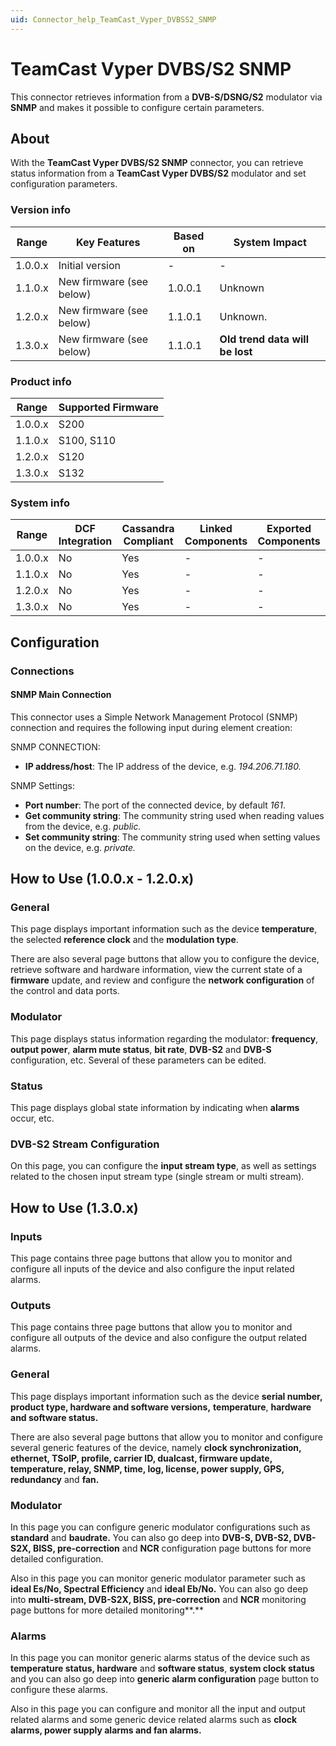 ```yaml
---
uid: Connector_help_TeamCast_Vyper_DVBSS2_SNMP
---
```


# TeamCast Vyper DVBS/S2 SNMP

This connector retrieves information from a **DVB-S/DSNG/S2** modulator via **SNMP** and makes it possible to configure certain parameters.

## About

With the **TeamCast Vyper DVBS/S2 SNMP** connector, you can retrieve status information from a **TeamCast Vyper DVBS/S2** modulator and set configuration parameters.

### Version info

| **Range** | **Key Features**         | **Based on** | **System Impact**               |
|-----------|--------------------------|--------------|---------------------------------|
| 1.0.0.x   | Initial version          | \-           | \-                              |
| 1.1.0.x   | New firmware (see below) | 1.0.0.1      | Unknown                         |
| 1.2.0.x   | New firmware (see below) | 1.1.0.1      | Unknown.                        |
| 1.3.0.x   | New firmware (see below) | 1.1.0.1      | **Old trend data will be lost** |

### Product info

| **Range** | **Supported Firmware** |
|-----------|------------------------|
| 1.0.0.x   | S200                   |
| 1.1.0.x   | S100, S110             |
| 1.2.0.x   | S120                   |
| 1.3.0.x   | S132                   |

### System info

| **Range** | **DCF Integration** | **Cassandra Compliant** | **Linked Components** | **Exported Components** |
|-----------|---------------------|-------------------------|-----------------------|-------------------------|
| 1.0.0.x   | No                  | Yes                     | \-                    | \-                      |
| 1.1.0.x   | No                  | Yes                     | \-                    | \-                      |
| 1.2.0.x   | No                  | Yes                     | \-                    | \-                      |
| 1.3.0.x   | No                  | Yes                     | \-                    | \-                      |

## Configuration

### Connections

#### SNMP Main Connection

This connector uses a Simple Network Management Protocol (SNMP) connection and requires the following input during element creation:

SNMP CONNECTION:

- **IP address/host**: The IP address of the device, e.g. *194.206.71.180.*

SNMP Settings:

- **Port number**: The port of the connected device, by default *161*.
- **Get community string**: The community string used when reading values from the device, e.g. *public.*
- **Set community string**: The community string used when setting values on the device, e.g. *private.*

## How to Use (1.0.0.x - 1.2.0.x)

### General

This page displays important information such as the device **temperature**, the selected **reference clock** and the **modulation type**.

There are also several page buttons that allow you to configure the device, retrieve software and hardware information, view the current state of a **firmware** update, and review and configure the **network configuration** of the control and data ports.

### Modulator

This page displays status information regarding the modulator: **frequency**, **output power**, **alarm mute status**, **bit rate**, **DVB-S2** and **DVB-S** configuration, etc. Several of these parameters can be edited.

### Status

This page displays global state information by indicating when **alarms** occur, etc.

### DVB-S2 Stream Configuration

On this page, you can configure the **input stream type**, as well as settings related to the chosen input stream type (single stream or multi stream).

## How to Use (1.3.0.x)

### Inputs

This page contains three page buttons that allow you to monitor and configure all inputs of the device and also configure the input related alarms.

### Outputs

This page contains three page buttons that allow you to monitor and configure all outputs of the device and also configure the output related alarms.

### General

This page displays important information such as the device **serial number, product type, hardware and software versions,** **temperature**, **hardware and software status.**

There are also several page buttons that allow you to monitor and configure several generic features of the device, namely **clock synchronization, ethernet, TSoIP, profile, carrier ID, dualcast, firmware update, temperature, relay, SNMP, time, log, license, power supply, GPS, redundancy** and **fan.**

### Modulator

In this page you can configure generic modulator configurations such as **standard** and **baudrate.** You can also go deep into **DVB-S, DVB-S2, DVB-S2X, BISS, pre-correction** and **NCR** configuration page buttons for more detailed configuration.

Also in this page you can monitor generic modulator parameter such as **ideal Es/No, Spectral Efficiency** and **ideal Eb/No.** You can also go deep into **multi-stream, DVB-S2X, BISS, pre-correction** and **NCR** monitoring page buttons for more detailed monitoring**.**

### Alarms

In this page you can monitor generic alarms status of the device such as **temperature status, hardware** and **software status**, **system clock status** and you can also go deep into **generic alarm configuration** page button to configure these alarms.

Also in this page you can configure and monitor all the input and output related alarms and some generic device related alarms such as **clock alarms, power supply alarms and fan alarms.**
